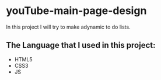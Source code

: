 # youTube-main-page-design
In this project I will try to make adynamic to do lists.
## The Language that I used in this project:
- HTML5
- CSS3
- JS
